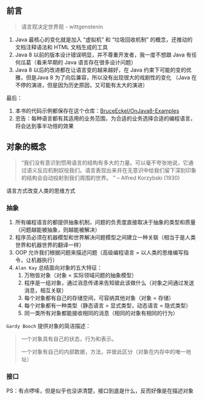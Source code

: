 ## 前言

> 语言观决定世界观 - wittgenstenin

1. Java 最核心的变化就是加入 “虚拟机” 和 “垃圾回收机制” 的概念，还推动的文档注释语法和 HTML 文档生成的工具
2. Java 8 以前的版本设计错误明显，并不尊重开发者，我一度不想跟 Java 有任何瓜葛（看来早期的 Java 语言存在很多设计问题）
3. Java 8 以后的改进都在让语言变的越来越好，在 Java 约束下可能的变的优雅，但是Java 8 为了向后兼容，所以没有出现很大的戏剧性的变化 （Java 在不停的演进，但是因为历史原因，又可能有太大的演进）



最后：

1. 本书的代码示例都保存在这个仓库：[BruceEckel/OnJava8-Examples](https://github.com/BruceEckel/OnJava8-Examples)
2. 忠告：每种语言都有其适用的业务范围，为合适的业务选择合适的编程语言，将会达到事半功倍的效果



## 对象的概念

> “我们没有意识到惯用语言的结构有多大的力量。可以毫不夸张地说，它通过语义反应机制奴役我们。语言表现出来并在无意识中给我们留下深刻印象的结构会自动投射到我们周围的世界。 ” – Alfred Korzybski (1930)  

语言方式改变人类的思维方式



### 抽象

1. 所有编程语言的都提供抽象机制，问题的负责度直接取决于抽象的类型和质量（问题越能被抽象，则越能被解决）
2. 程序员必须在机器模型和世界解决问题模型之间建立一种关联（相当于是人类世界和机器世界的翻译一样）
3. OOP 允许我们根据问题来描述问题（高级编程语言 = 以人类的思维编写指令，让机器执行）
4. `Alan Kay` 总结面向对象的五大特征：
   1. 万物皆对象（对象 = 实际领域问题的抽象模型）
   2. 程序是一组对象，通过消息传递来告知彼此该做什么（对象之间通过发送消息，相互关联）
   3. 每个对象都有自己的存储空间，可容纳其他对象（对象 = 存储）
   4. 每个对象都有一种类型（静态语言 = 显式类型，动态语言 = 隐式类型）
   5. 同一类所有对象都能接收相同的消息（相同的对象有相同的行为）



`Gardy Booch` 提供对象的简洁描述：

> 一个对象具有自己的状态，行为和表示。
>
> 一个对象有自己的内部数据，方法，并彼此区分（对象在内存中的唯一地址）



### 接口

PS：有点啰嗦，但是似乎也没讲清楚，接口到底是什么，反而好像是在描述对象



